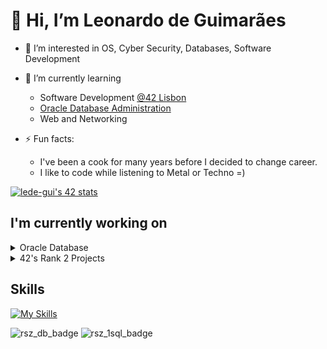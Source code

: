 # 👋 Hi, I’m Leonardo de Guimarães
- 👀 I’m interested in OS, Cyber Security, Databases, Software Development
- 🌱 I’m currently learning
  - Software Development [@42 Lisbon](https://www.42lisboa.com/)
  - [Oracle Database Administration ](https://education.oracle.com/oracle-database-administration-i/pexam_1Z0-082)
  - Web and Networking

- ⚡ Fun facts:
  - I've been a cook for many years before I decided to change career.
  - I like to code while listening to Metal or Techno =)

[![lede-gui's 42 stats](https://badge.mediaplus.ma/binary/lede-gui?1337Badge=off&UM6P=off)](https://github.com/oakoudad/badge42)

## I'm currently working on
<details>
  <summary>Oracle Database</summary>
   <ul>
    <li>Administration</li>
    <li>Autonomous Database Cloud</li>
  </ul>
</details>

<details>
  <summary>42's Rank 2 Projects</summary>
    <a href="https://github.com/guimaleo/42-School-Projects/tree/main/Rank2">Rank 2</a></details>


## Skills

[![My Skills](https://skillicons.dev/icons?i=c,bash,md,linux,git,github,vim,neovim,mysql,notion)](https://skillicons.dev)




<!---
guimaleo/guimaleo is a ✨ special ✨ repository because its `README.md` (this file) appears on your GitHub profile.
You can click the Preview link to take a look at your changes.
--->

![rsz_db_badge](https://github.com/guimaleo/guimaleo/assets/128752196/0cf3b6d7-26b2-4171-838b-7ca8dea0b215)
![rsz_1sql_badge](https://github.com/guimaleo/guimaleo/assets/128752196/69a3bbd9-d589-4390-82ba-1209c8faed39)

